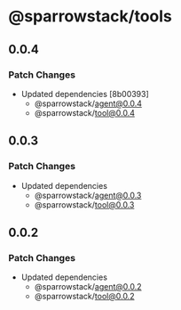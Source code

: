 # @sparrowstack/tools

## 0.0.4

### Patch Changes

- Updated dependencies [8b00393]
    - @sparrowstack/agent@0.0.4
    - @sparrowstack/tool@0.0.4

## 0.0.3

### Patch Changes

- Updated dependencies
    - @sparrowstack/agent@0.0.3
    - @sparrowstack/tool@0.0.3

## 0.0.2

### Patch Changes

- Updated dependencies
    - @sparrowstack/agent@0.0.2
    - @sparrowstack/tool@0.0.2
